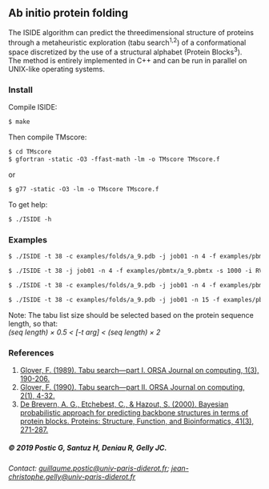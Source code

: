 ## Ab initio protein folding

The ISIDE algorithm can predict the threedimensional structure of proteins through a metaheuristic exploration (tabu search<sup>1,2</sup>) of a conformational space discretized by the use of a structural alphabet (Protein Blocks<sup>3</sup>).
&nbsp;  
The method is entirely implemented in C++ and can be run in parallel on UNIX-like operating systems.

### Install

Compile ISIDE:
```markdown
$ make
```
Then compile TMscore:
```markdown
$ cd TMscore
$ gfortran -static -O3 -ffast-math -lm -o TMscore TMscore.f
```
or
```markdown
$ g77 -static -O3 -lm -o TMscore TMscore.f
```
To get help:
```markdown
$ ./ISIDE -h
```


### Examples

```markdown
$ ./ISIDE -t 38 -c examples/folds/a_9.pdb -j job01 -n 4 -f examples/pbmtx/a_9.pbmtx -s 1000
```
```markdown
$ ./ISIDE -t 38 -j job01 -n 4 -f examples/pbmtx/a_9.pbmtx -s 1000 -i RVIAMPSVRKYAREKGVDIRLVQGTGKNGRVLKEDIDAFLAG
```
```markdown
$ ./ISIDE -t 38 -c examples/folds/a_9.pdb -j job01 -n 4 -f examples/pbmtx/a_9.pbmtx -s 1000 -y 0.20
```
```markdown
$ ./ISIDE -t 38 -c examples/folds/a_9.pdb -j job01 -n 15 -f examples/pbmtx/a_9.pbmtx -s 1000 -r 0.08
```


Note: The tabu list size should be selected based on the protein sequence length, so that:  
*(seq length) × 0.5 < [-t arg] < (seq length) × 2*

### References
1. [Glover, F. (1989). Tabu search—part I. ORSA Journal on computing, 1(3), 190-206.](https://pubsonline.informs.org/doi/abs/10.1287/ijoc.1.3.190)
2. [Glover, F. (1990). Tabu search—part II. ORSA Journal on computing, 2(1), 4-32.](https://pubsonline.informs.org/doi/abs/10.1287/ijoc.2.1.4)
3. [De Brevern, A. G., Etchebest, C., & Hazout, S. (2000). Bayesian probabilistic approach for predicting backbone structures in terms of protein blocks. Proteins: Structure, Function, and Bioinformatics, 41(3), 271-287.](https://onlinelibrary.wiley.com/doi/full/10.1002/1097-0134%2820001115%2941%3A3%3C271%3A%3AAID-PROT10%3E3.0.CO%3B2-Z)


##### © 2019 Postic G, Santuz H, Deniau R, Gelly JC.
###### Contact: [guillaume.postic@univ-paris-diderot.fr](mailto:guillaume.postic@univ-paris-diderot.fr); [jean-christophe.gelly@univ-paris-diderot.fr](mailto:jean-christophe.gelly@univ-paris-diderot.fr)

